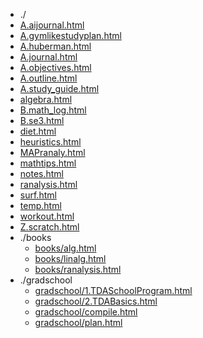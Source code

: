 * ./
* [A.aijournal.html](html/A.aijournal.html)
* [A.gymlikestudyplan.html](html/A.gymlikestudyplan.html)
* [A.huberman.html](html/A.huberman.html)
* [A.journal.html](html/A.journal.html)
* [A.objectives.html](html/A.objectives.html)
* [A.outline.html](html/A.outline.html)
* [A.study_guide.html](html/A.study_guide.html)
* [algebra.html](html/algebra.html)
* [B.math_log.html](html/B.math_log.html)
* [B.se3.html](html/B.se3.html)
* [diet.html](html/diet.html)
* [heuristics.html](html/heuristics.html)
* [MAPranaly.html](html/MAPranaly.html)
* [mathtips.html](html/mathtips.html)
* [notes.html](html/notes.html)
* [ranalysis.html](html/ranalysis.html)
* [surf.html](html/surf.html)
* [temp.html](html/temp.html)
* [workout.html](html/workout.html)
* [Z.scratch.html](html/Z.scratch.html)
* ./books
  * [books/alg.html](html/books/alg.html)
  * [books/linalg.html](html/books/linalg.html)
  * [books/ranalysis.html](html/books/ranalysis.html)
* ./gradschool
  * [gradschool/1.TDASchoolProgram.html](html/gradschool/1.TDASchoolProgram.html)
  * [gradschool/2.TDABasics.html](html/gradschool/2.TDABasics.html)
  * [gradschool/compile.html](html/gradschool/compile.html)
  * [gradschool/plan.html](html/gradschool/plan.html)

